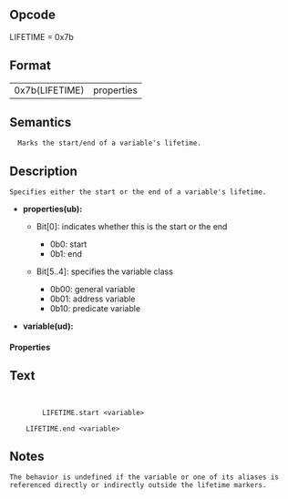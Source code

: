 <!---======================= begin_copyright_notice ============================

Copyright (C) 2020-2021 Intel Corporation

SPDX-License-Identifier: MIT

============================= end_copyright_notice ==========================-->

 

## Opcode

  LIFETIME = 0x7b

## Format

| | |
| --- | --- |
| 0x7b(LIFETIME) | properties | variable |


## Semantics




      Marks the start/end of a variable's lifetime.

## Description


    Specifies either the start or the end of a variable's lifetime.

- **properties(ub):** 
 
  - Bit[0]: indicates whether this is the start or the end
 
    - 0b0:  start 
    - 0b1:  end 
  - Bit[5..4]: specifies the variable class
 
    - 0b00:  general variable 
    - 0b01:  address variable 
    - 0b10:  predicate variable
- **variable(ud):** 

#### Properties


## Text
```
    

		LIFETIME.start <variable>

    LIFETIME.end <variable>
```



## Notes



    The behavior is undefined if the variable or one of its aliases is
    referenced directly or indirectly outside the lifetime markers.
